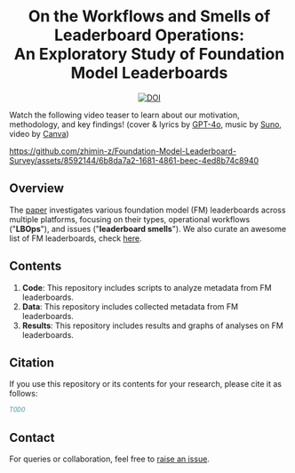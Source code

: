 <div align="center">
    <h1>On the Workflows and Smells of Leaderboard Operations:<br>An Exploratory Study of Foundation Model Leaderboards</h1>
    <a href="https://zenodo.org/doi/10.5281/zenodo.10593653"><img src="https://zenodo.org/badge/DOI/10.5281/zenodo.10593653.svg" alt="DOI"></a>
</div>

Watch the following video teaser to learn about our motivation, methodology, and key findings! (cover & lyrics by [GPT-4o](https://chat.openai.com), music by [Suno](https://suno.plminu.com), video by [Canva](https://www.canva.com))

https://github.com/zhimin-z/Foundation-Model-Leaderboard-Survey/assets/8592144/6b8da7a2-1681-4861-beec-4ed8b74c8940

## Overview
The [paper](TODO) investigates various foundation model (FM) leaderboards across multiple platforms, focusing on their types, operational workflows ("**LBOps**"), and issues ("**leaderboard smells**"). We also curate an awesome list of FM leaderboards, check [here](https://github.com/SAILResearch/awesome-foundation-model-leaderboards).

## Contents
1. **Code**: This repository includes scripts to analyze metadata from FM leaderboards.
2. **Data**: This repository includes collected metadata from FM leaderboards.
3. **Results**: This repository includes results and graphs of analyses on FM leaderboards.

## Citation
If you use this repository or its contents for your research, please cite it as follows:
```bibtex
TODO
```

## Contact
For queries or collaboration, feel free to [raise an issue](https://github.com/zhimin-z/Foundation-Model-Leaderboard-Survey/issues/new).
